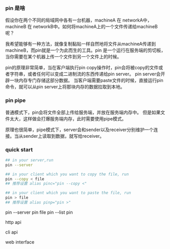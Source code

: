 ### pin 是啥

假设你在两个不同的局域网中各有一台机器，machineA 在 networkA中，machineB 在 networkB中。如何将machineA上的一个文件传递给machineB呢？

我希望能够有一种方法，就像复制黏贴一样自然地将文件从machineA传递到machineB，而pin就是一个为此而生的工具。pin 是一个运行在服务端的剪切板，当你需要在某个机器上传一个文件到另一个文件上的时候。

pin的原理非常简单，当在客户端执行pin copy操作时，pin会将被copy的文件或者字符串，或者任何可以变成二进制流的东西传递给pin server。
pin server会开辟一块内存专门存储这部分数据。
当客户端需要paste文件的时候，直接运行pin命令，就可以从pin server上将那块内存的数据拉取到本地。

### pin pipe

普通模式下，pin会将文件全部上传给服务端，并放在服务端内存中。
但是如果文件太大，这样做会打爆服务端内存，此时需要使用pipe模式。

原理也很简单，pipe模式下，server会和sender以及receiver分别维护一个连接。当从sender上读取到数据，就写给receiver。



### quick start



```sh
## in your server,run
pin --server

## in your client which you want to copy the file, run
pin --copy < file
## 推荐设置 alias pinc="pin --copy <"

## in your client which you want to paste the file, run
pin > file
## 推荐设置 alias pinp="pin >"
```

pin --server
pin file
pin --list
pin

http api

cli api

web interface
